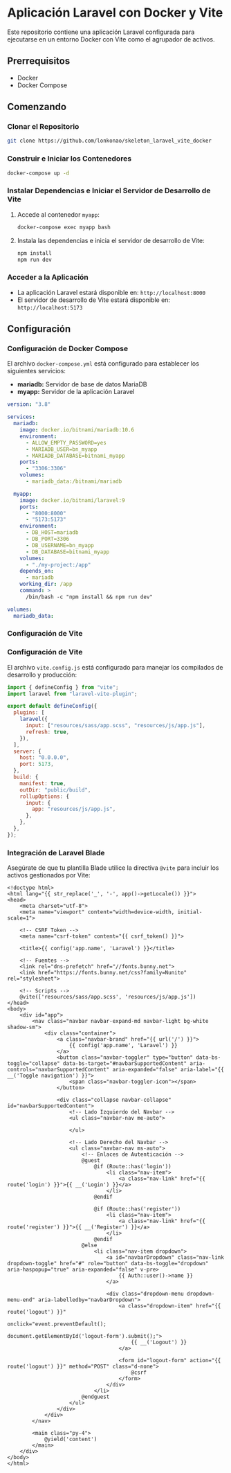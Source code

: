 # Aplicación Laravel con Docker y Vite

Este repositorio contiene una aplicación Laravel configurada para ejecutarse en un entorno Docker con Vite como el agrupador de activos.

## Prerrequisitos

- Docker
- Docker Compose

## Comenzando

### Clonar el Repositorio

```bash
git clone https://github.com/lonkonao/skeleton_laravel_vite_docker
```

### Construir e Iniciar los Contenedores

```bash
docker-compose up -d
```

### Instalar Dependencias e Iniciar el Servidor de Desarrollo de Vite

1. Accede al contenedor `myapp`:

   ```bash
   docker-compose exec myapp bash
   ```

2. Instala las dependencias e inicia el servidor de desarrollo de Vite:

   ```bash
   npm install
   npm run dev
   ```

### Acceder a la Aplicación

- La aplicación Laravel estará disponible en: `http://localhost:8000`
- El servidor de desarrollo de Vite estará disponible en: `http://localhost:5173`

## Configuración

### Configuración de Docker Compose

El archivo `docker-compose.yml` está configurado para establecer los siguientes servicios:

- **mariadb:** Servidor de base de datos MariaDB
- **myapp:** Servidor de la aplicación Laravel

```yaml
version: "3.8"

services:
  mariadb:
    image: docker.io/bitnami/mariadb:10.6
    environment:
      - ALLOW_EMPTY_PASSWORD=yes
      - MARIADB_USER=bn_myapp
      - MARIADB_DATABASE=bitnami_myapp
    ports:
      - "3306:3306"
    volumes:
      - mariadb_data:/bitnami/mariadb

  myapp:
    image: docker.io/bitnami/laravel:9
    ports:
      - "8000:8000"
      - "5173:5173"
    environment:
      - DB_HOST=mariadb
      - DB_PORT=3306
      - DB_USERNAME=bn_myapp
      - DB_DATABASE=bitnami_myapp
    volumes:
      - "./my-project:/app"
    depends_on:
      - mariadb
    working_dir: /app
    command: >
      /bin/bash -c "npm install && npm run dev"

volumes:
  mariadb_data:
```

### Configuración de Vite

### Configuración de Vite

El archivo `vite.config.js` está configurado para manejar los compilados de desarrollo y producción:

```javascript
import { defineConfig } from "vite";
import laravel from "laravel-vite-plugin";

export default defineConfig({
  plugins: [
    laravel({
      input: ["resources/sass/app.scss", "resources/js/app.js"],
      refresh: true,
    }),
  ],
  server: {
    host: "0.0.0.0",
    port: 5173,
  },
  build: {
    manifest: true,
    outDir: "public/build",
    rollupOptions: {
      input: {
        app: "resources/js/app.js",
      },
    },
  },
});
```

### Integración de Laravel Blade

Asegúrate de que tu plantilla Blade utilice la directiva `@vite` para incluir los activos gestionados por Vite:

```blade
<!doctype html>
<html lang="{{ str_replace('_', '-', app()->getLocale()) }}">
<head>
    <meta charset="utf-8">
    <meta name="viewport" content="width=device-width, initial-scale=1">

    <!-- CSRF Token -->
    <meta name="csrf-token" content="{{ csrf_token() }}">

    <title>{{ config('app.name', 'Laravel') }}</title>

    <!-- Fuentes -->
    <link rel="dns-prefetch" href="//fonts.bunny.net">
    <link href="https://fonts.bunny.net/css?family=Nunito" rel="stylesheet">

    <!-- Scripts -->
    @vite(['resources/sass/app.scss', 'resources/js/app.js'])
</head>
<body>
    <div id="app">
        <nav class="navbar navbar-expand-md navbar-light bg-white shadow-sm">
            <div class="container">
                <a class="navbar-brand" href="{{ url('/') }}">
                    {{ config('app.name', 'Laravel') }}
                </a>
                <button class="navbar-toggler" type="button" data-bs-toggle="collapse" data-bs-target="#navbarSupportedContent" aria-controls="navbarSupportedContent" aria-expanded="false" aria-label="{{ __('Toggle navigation') }}">
                    <span class="navbar-toggler-icon"></span>
                </button>

                <div class="collapse navbar-collapse" id="navbarSupportedContent">
                    <!-- Lado Izquierdo del Navbar -->
                    <ul class="navbar-nav me-auto">

                    </ul>

                    <!-- Lado Derecho del Navbar -->
                    <ul class="navbar-nav ms-auto">
                        <!-- Enlaces de Autenticación -->
                        @guest
                            @if (Route::has('login'))
                                <li class="nav-item">
                                    <a class="nav-link" href="{{ route('login') }}">{{ __('Login') }}</a>
                                </li>
                            @endif

                            @if (Route::has('register'))
                                <li class="nav-item">
                                    <a class="nav-link" href="{{ route('register') }}">{{ __('Register') }}</a>
                                </li>
                            @endif
                        @else
                            <li class="nav-item dropdown">
                                <a id="navbarDropdown" class="nav-link dropdown-toggle" href="#" role="button" data-bs-toggle="dropdown" aria-haspopup="true" aria-expanded="false" v-pre>
                                    {{ Auth::user()->name }}
                                </a>

                                <div class="dropdown-menu dropdown-menu-end" aria-labelledby="navbarDropdown">
                                    <a class="dropdown-item" href="{{ route('logout') }}"
                                       onclick="event.preventDefault();
                                                     document.getElementById('logout-form').submit();">
                                        {{ __('Logout') }}
                                    </a>

                                    <form id="logout-form" action="{{ route('logout') }}" method="POST" class="d-none">
                                        @csrf
                                    </form>
                                </div>
                            </li>
                        @endguest
                    </ul>
                </div>
            </div>
        </nav>

        <main class="py-4">
            @yield('content')
        </main>
    </div>
</body>
</html>
```
